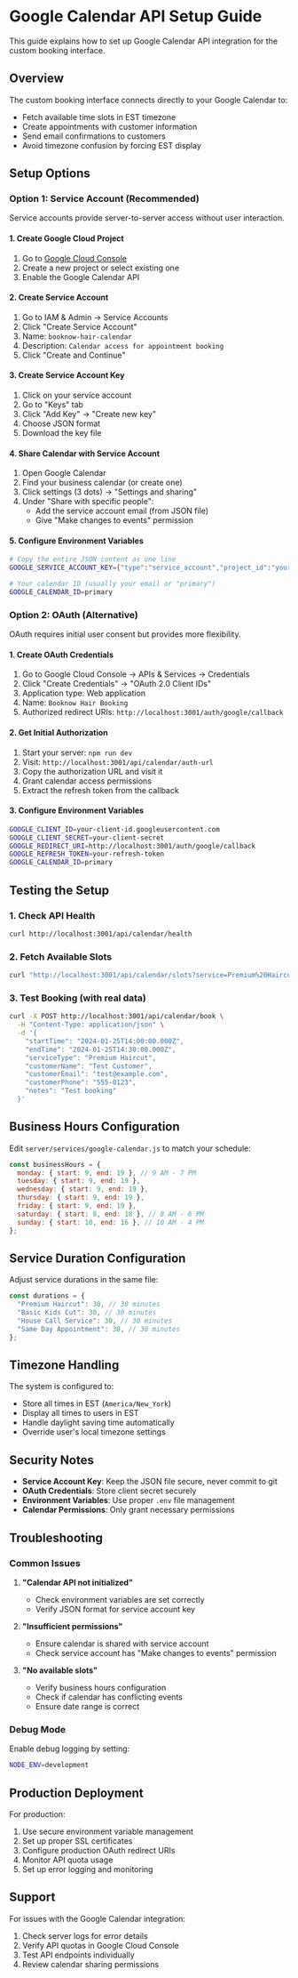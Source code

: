 # Google Calendar API Setup Guide

This guide explains how to set up Google Calendar API integration for the custom booking interface.

## Overview

The custom booking interface connects directly to your Google Calendar to:

- Fetch available time slots in EST timezone
- Create appointments with customer information
- Send email confirmations to customers
- Avoid timezone confusion by forcing EST display

## Setup Options

### Option 1: Service Account (Recommended)

Service accounts provide server-to-server access without user interaction.

#### 1. Create Google Cloud Project

1. Go to [Google Cloud Console](https://console.cloud.google.com/)
2. Create a new project or select existing one
3. Enable the Google Calendar API

#### 2. Create Service Account

1. Go to IAM & Admin → Service Accounts
2. Click "Create Service Account"
3. Name: `booknow-hair-calendar`
4. Description: `Calendar access for appointment booking`
5. Click "Create and Continue"

#### 3. Create Service Account Key

1. Click on your service account
2. Go to "Keys" tab
3. Click "Add Key" → "Create new key"
4. Choose JSON format
5. Download the key file

#### 4. Share Calendar with Service Account

1. Open Google Calendar
2. Find your business calendar (or create one)
3. Click settings (3 dots) → "Settings and sharing"
4. Under "Share with specific people":
   - Add the service account email (from JSON file)
   - Give "Make changes to events" permission

#### 5. Configure Environment Variables

```bash
# Copy the entire JSON content as one line
GOOGLE_SERVICE_ACCOUNT_KEY={"type":"service_account","project_id":"your-project-id"...}

# Your calendar ID (usually your email or "primary")
GOOGLE_CALENDAR_ID=primary
```

### Option 2: OAuth (Alternative)

OAuth requires initial user consent but provides more flexibility.

#### 1. Create OAuth Credentials

1. Go to Google Cloud Console → APIs & Services → Credentials
2. Click "Create Credentials" → "OAuth 2.0 Client IDs"
3. Application type: Web application
4. Name: `Booknow Hair Booking`
5. Authorized redirect URIs: `http://localhost:3001/auth/google/callback`

#### 2. Get Initial Authorization

1. Start your server: `npm run dev`
2. Visit: `http://localhost:3001/api/calendar/auth-url`
3. Copy the authorization URL and visit it
4. Grant calendar access permissions
5. Extract the refresh token from the callback

#### 3. Configure Environment Variables

```bash
GOOGLE_CLIENT_ID=your-client-id.googleusercontent.com
GOOGLE_CLIENT_SECRET=your-client-secret
GOOGLE_REDIRECT_URI=http://localhost:3001/auth/google/callback
GOOGLE_REFRESH_TOKEN=your-refresh-token
GOOGLE_CALENDAR_ID=primary
```

## Testing the Setup

### 1. Check API Health

```bash
curl http://localhost:3001/api/calendar/health
```

### 2. Fetch Available Slots

```bash
curl "http://localhost:3001/api/calendar/slots?service=Premium%20Haircut&days=7"
```

### 3. Test Booking (with real data)

```bash
curl -X POST http://localhost:3001/api/calendar/book \
  -H "Content-Type: application/json" \
  -d '{
    "startTime": "2024-01-25T14:00:00.000Z",
    "endTime": "2024-01-25T14:30:00.000Z",
    "serviceType": "Premium Haircut",
    "customerName": "Test Customer",
    "customerEmail": "test@example.com",
    "customerPhone": "555-0123",
    "notes": "Test booking"
  }'
```

## Business Hours Configuration

Edit `server/services/google-calendar.js` to match your schedule:

```javascript
const businessHours = {
  monday: { start: 9, end: 19 }, // 9 AM - 7 PM
  tuesday: { start: 9, end: 19 },
  wednesday: { start: 9, end: 19 },
  thursday: { start: 9, end: 19 },
  friday: { start: 9, end: 19 },
  saturday: { start: 8, end: 18 }, // 8 AM - 6 PM
  sunday: { start: 10, end: 16 }, // 10 AM - 4 PM
};
```

## Service Duration Configuration

Adjust service durations in the same file:

```javascript
const durations = {
  "Premium Haircut": 30, // 30 minutes
  "Basic Kids Cut": 30, // 30 minutes
  "House Call Service": 30, // 30 minutes
  "Same Day Appointment": 30, // 30 minutes
};
```

## Timezone Handling

The system is configured to:

- Store all times in EST (`America/New_York`)
- Display all times to users in EST
- Handle daylight saving time automatically
- Override user's local timezone settings

## Security Notes

- **Service Account Key**: Keep the JSON file secure, never commit to git
- **OAuth Credentials**: Store client secret securely
- **Environment Variables**: Use proper `.env` file management
- **Calendar Permissions**: Only grant necessary permissions

## Troubleshooting

### Common Issues

1. **"Calendar API not initialized"**

   - Check environment variables are set correctly
   - Verify JSON format for service account key

2. **"Insufficient permissions"**

   - Ensure calendar is shared with service account
   - Check service account has "Make changes to events" permission

3. **"No available slots"**
   - Verify business hours configuration
   - Check if calendar has conflicting events
   - Ensure date range is correct

### Debug Mode

Enable debug logging by setting:

```bash
NODE_ENV=development
```

## Production Deployment

For production:

1. Use secure environment variable management
2. Set up proper SSL certificates
3. Configure production OAuth redirect URIs
4. Monitor API quota usage
5. Set up error logging and monitoring

## Support

For issues with the Google Calendar integration:

1. Check server logs for error details
2. Verify API quotas in Google Cloud Console
3. Test API endpoints individually
4. Review calendar sharing permissions
